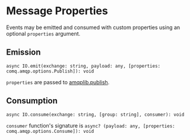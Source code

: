 # Message Properties

Events may be emitted and consumed with custom properties using an optional `properties` argument.

## Emission

`async IO.emit(exchange: string, payload: any, [properties: comq.amqp.options.Publish]): void`

`properties` are passed
to [amqplib.publish](https://amqp-node.github.io/amqplib/channel_api.html#channel_publish).

## Consumption

`async IO.consume(exchange: string, [group: string], consumer): void`

`consumer` function's signature
is `async? (payload: any, [properties: comq.amqp.options.Consume]): void`
